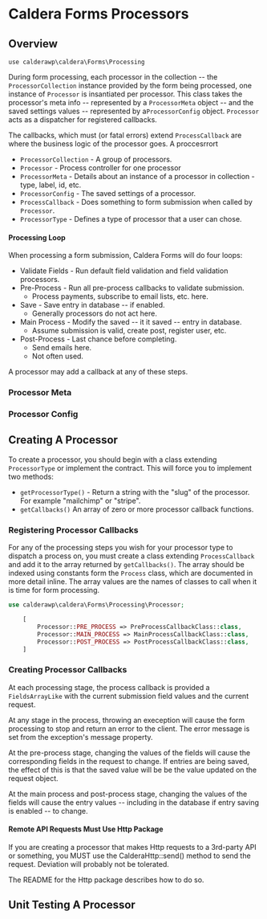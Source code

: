# Caldera Forms Processors

## Overview
`use calderawp\caldera\Forms\Processing`

During form processing, each processor in the collection -- the `ProcessorCollection` instance provided by the form being processed, one instance of `Processor` is insantiated per processor. This class takes the processor's meta info -- represented by a `ProcessorMeta` object -- and the saved settings values -- represented by a`ProcessorConfig` object. `Processor` acts as a dispatcher for registered callbacks.

The callbacks, which must (or fatal errors) extend `ProcessCallback` are where the business logic of the processor goes. A proccesrrort

* `ProcessorCollection` - A group of processors.
* `Processor` - Process controller for one processor 
* `ProcessorMeta` - Details about an instance of a processor in collection - type, label, id, etc.
* `ProcessorConfig` - The saved settings of a processor.
* `ProcessCallback` - Does something to form submission when called by `Processor`.
* `ProcessorType` - Defines a type of processor that a user can chose.

#### Processing Loop
When processing a form submission, Caldera Forms will do four loops:

* Validate Fields - Run default field validation and field validation processors.
* Pre-Process - Run all pre-process callbacks to validate submission.
    - Process payments, subscribe to email lists, etc. here.
* Save - Save entry in database -- if enabled.
    - Generally processors do not act here.
* Main Process - Modify the saved -- it it saved -- entry in database.
    - Assume submission is valid, create post, register user, etc.
* Post-Process - Last chance before completing.
    - Send emails here.
    - Not often used.
    
A processor may add a callback at any of these steps.


### Processor Meta

### Processor Config
    
## Creating A Processor

To create a processor, you should begin with a class extending `ProcessorType` or implement the contract. This will force you to implement two methods:

* `getProcessorType()` - Return a string with the "slug" of the processor. For example "mailchimp" or "stripe".
* `getCallbacks()` An array of zero or more processor callback functions. 

### Registering Processor Callbacks

For any of the processing steps you wish for your processor type to dispatch a process on, you must create a class extending `ProcessCallback` and add it to the array returned by `getCallbacks()`. The array should be indexed using constants form the `Process` class, which are documented in more detail inline. The array values are the names of classes to call when it is time for form processing.

```php
use calderawp\caldera\Forms\Processing\Processor;

    [
        Processor::PRE_PROCESS => PreProcessCallbackClass::class,
        Processor::MAIN_PROCESS => MainProcessCallbackClass::class,
        Processor::POST_PROCESS => PostProcessCallbackClass::class,
    ]
```

### Creating Processor Callbacks

At each processing stage, the process callback is provided a `FieldsArrayLike` with the current submission field values and the current request.

At any stage in the process, throwing an exeception will cause the form processing to stop and return an error to the client. The error message is set from the exception's message property.

At the pre-process stage, changing the values of the fields will cause the corresponding fields in the request to change. If entries are being saved, the effect of this is that the saved value will be be the value updated on the request object.

At the main process and post-process stage, changing the values of the fields will cause the entry values -- including in the database if entry saving is enabled -- to change.

#### Remote API Requests Must Use Http Package

If you are creating a processor that makes Http requests to a 3rd-party API or something, you MUST use the CalderaHttp::send() method to send the request. Deviation will probably not be tolerated.

The README for the Http package describes how to do so.


## Unit Testing A Processor


